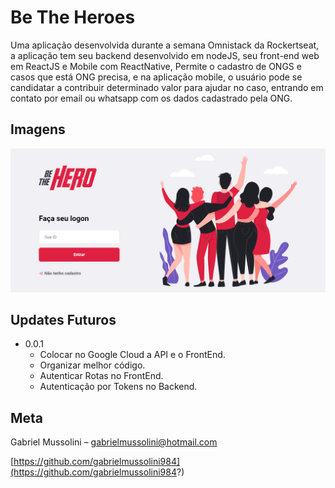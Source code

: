 # Be The Heroes

Uma aplicação desenvolvida durante a semana Omnistack da Rockertseat, a aplicação tem seu backend desenvolvido em nodeJS, seu front-end web em ReactJS e Mobile com ReactNative, Permite o cadastro de ONGS e casos que está ONG precisa, e na aplicação mobile, o usuário pode se candidatar a contribuir determinado valor para ajudar no caso, entrando em contato por email ou whatsapp com os dados cadastrado pela ONG.

## Imagens

![Intro Web](https://github.com/gabrielmussolini984/Omnistack-11/blob/master/fotos/home.PNG)


## Updates Futuros

* 0.0.1
    * Colocar no Google Cloud a API e o FrontEnd.
    * Organizar melhor código.
    * Autenticar Rotas no FrontEnd.
    * Autenticação por Tokens no Backend.

## Meta

Gabriel Mussolini – gabrielmussolini@hotmail.com

[https://github.com/gabrielmussolini984](https://github.com/gabrielmussolini984?)
